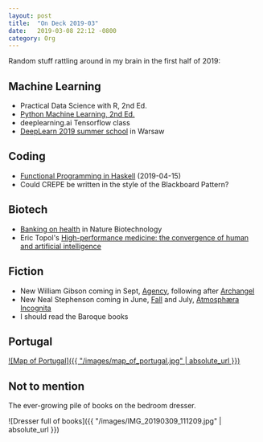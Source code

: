 ```yaml
---
layout: post
title:  "On Deck 2019-03"
date:   2019-03-08 22:12 -0800
category: Org
---
```


Random stuff rattling around in my brain in the first half of 2019:

## Machine Learning

- Practical Data Science with R, 2nd Ed.
- [Python Machine Learning, 2nd Ed.][4]
- deeplearning.ai Tensorflow class
- [DeepLearn 2019 summer school][2] in Warsaw

## Coding

- [Functional Programming in Haskell][3] (2019-04-15)
- Could CREPE be written in the style of the Blackboard Pattern?

## Biotech

- [Banking on health][10] in Nature Biotechnology
- Eric Topol's [High-performance medicine: the convergence of human and artificial intelligence][11]

## Fiction

- New William Gibson coming in Sept, [Agency][7], following after [Archangel][6]
- New Neal Stephenson coming in June, [Fall][8] and July, [Atmosphæra Incognita][9]
- I should read the Baroque books

## Portugal

[![Map of Portugal]({{ "/images/map_of_portugal.jpg" | absolute_url }})](https://www.lonelyplanet.com/maps/europe/portugal/)

## Not to mention

The ever-growing pile of books on the bedroom dresser.

![Dresser full of books]({{ "/images/IMG_20190309_111209.jpg" | absolute_url }})




[2]: http://deeplearn2019.irdta.eu/
[3]: https://www.futurelearn.com/courses/functional-programming-haskell
[4]: https://github.com/rasbt/python-machine-learning-book-2nd-edition
[6]: https://boingboing.net/2017/10/03/dieselpunk-jackpot.html
[7]: https://www.amazon.com/Agency-William-Gibson/dp/110198693X/
[8]: https://www.amazon.com/Fall-Dodge-Hell-Neal-Stephenson/dp/006245871X/
[9]: https://www.amazon.com/Atmosphæra-Incognita-Neal-Stephenson/dp/1596069198/
[10]: https://www.nature.com/articles/s41587-019-0069-3
[11]: https://www.nature.com/articles/s41591-018-0300-7
